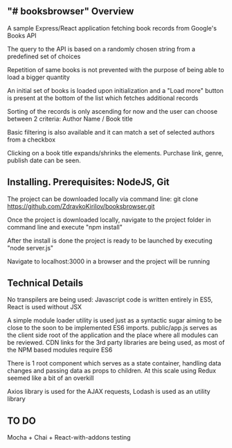 "# booksbrowser"
Overview
---------

A sample Express/React application fetching book records from Google's Books API

The query to the API is based on a randomly chosen string from a predefined set of choices

Repetition of same books is not prevented with the purpose of being able to load a bigger quantity


An initial set of books is loaded upon initialization and a "Load more" button is present at the bottom of the list which fetches additional records

Sorting of the records is only ascending for now and the user can choose between 2 criteria: Author Name / Book title

Basic filtering is also available and it can match a set of selected authors from a checkbox

Clicking on a book title expands/shrinks the elements. Purchase link, genre, publish date can be seen.


Installing. Prerequisites: NodeJS, Git
--------------------------------------

The project can be downloaded locally via command line: git clone https://github.com/ZdravkoKirilov/booksbrowser.git

Once the project is downloaded locally, navigate to the project folder in command line and execute "npm install"

After the install is done the project is ready to be launched by executing "node server.js"

Navigate to localhost:3000 in a browser and the project will be running


Technical Details
-----------------

No transpilers are being used: Javascript code is written entirely in ES5, React is used without JSX

A simple module loader utility is used just as a syntactic sugar aiming to be close to the soon to be implemented ES6 imports. public/app.js serves as the client side root of the application and the place where all modules can be reviewed. CDN links for the 3rd party libraries are being used, as most of the NPM based modules require ES6

There is 1 root component which serves as a state container, handling data changes and passing data as props to children. At this scale using Redux seemed like a bit of an overkill

Axios library is used for the AJAX requests, Lodash is used as an utility library


TO DO
------
Mocha + Chai + React-with-addons testing

